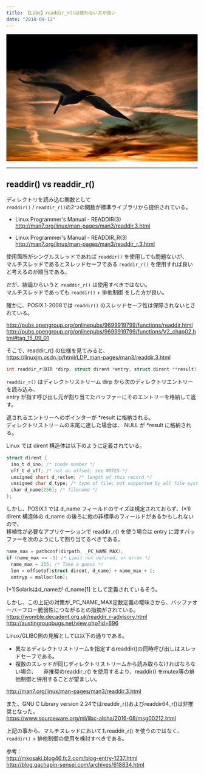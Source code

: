 ```yaml
---
title: 【Libc】readdir_r()は使わない方が良い  
date: "2018-09-12"
---
```


![Pelican](./pelican.jpg)  

---

## readdir() vs readdir_r()

ディレクトリを読み込む関数として  
```readdir()``` / ```readdir_r()```の2つの関数が標準ライブラリから提供されている。

* Linux Programmer's Manual - READDIR(3)  
<http://man7.org/linux/man-pages/man3/readdir.3.html>


* Linux Programmer's Manual - READDIR_R(3)  
<http://man7.org/linux/man-pages/man3/readdir_r.3.html>


使用箇所がシングルスレッドであれば ```readdir()``` を使用しても問題ないが、  
マルチスレッドであるとスレッドセーフである ```readdir_r()``` を使用すれば良いと考えるのが順当である。

だが、結論からいうと ```readdir_r()``` は使用すべきではない。  
マルチスレッドであっても ```readdir()``` + 排他制御 をした方が良い。

確かに、POSIX.1-2008では ```readdir()``` のスレッドセーフ性は保障されないとされている。  

<http://pubs.opengroup.org/onlinepubs/9699919799/functions/readdir.html>
<http://pubs.opengroup.org/onlinepubs/9699919799/functions/V2_chap02.html#tag_15_09_01>

そこで、readdir_r() の仕様を見てみると、  
<https://linuxjm.osdn.jp/html/LDP_man-pages/man3/readdir.3.html>

```c
int readdir_r(DIR *dirp, struct dirent *entry, struct dirent **result);
```

```readdir_r()``` はディレクトリストリーム dirp から次のディレクトリエントリーを読み込み、  
entry が指す呼び出し元が割り当てたバッファーにそのエントリーを格納して返す。  

返されるエントリーへのポインターが *result に格納される。  
ディレクトリストリームの末尾に達した場合は、 NULL が *result に格納される。

Linux では dirent 構造体は以下のように定義されている。

```c
struct dirent {  
　ino_t d_ino; /* inode number */  
　off_t d_off; /* not an offset; see NOTES */  
　unsigned short d_reclen; /* length of this record */  
　unsigned char d_type; /* type of file; not supported by all file system types */  
　char d_name[256]; /* filename */  
};
```

しかし、POSIX.1 では d_name フィールドのサイズは規定されておらず、(*1)  
dirent 構造体の d_name の後ろに他の非標準のフィールドがあるかもしれないので、  
移植性が必要なアプリケーションで readdir_r() を使う場合は entry に渡すバッファーを次のようにして割り当てるべきである。

```c
name_max = pathconf(dirpath, _PC_NAME_MAX);  
if (name_max == -1) /* Limit not defined, or error */  
　name_max = 255; /* Take a guess */  
　len = offsetof(struct dirent, d_name) + name_max + 1;  
　entryp = malloc(len);  
```

(*1)Solarisはd_nameが d_name[1] として定義されているそう。


しかし、この上記の対策が_PC_NAME_MAX定数定義の曖昧さから、バッファオーバーフロー脆弱性につながるとの指摘がされている。  
<https://womble.decadent.org.uk/readdir_r-advisory.html>  
<http://austingroupbugs.net/view.php?id=696>

Linux/GLIBC側の見解としては以下の通りである。  

* 異なるディレクトリストリームを指定するreaddir()の同時呼び出しはスレッドセーフである。
* 複数のスレッドが同じディレクトリストリームから読み取らなければならない場合、
　非推奨のreaddir_r() を使用するより、readdir() をmutex等の排他制御と併用することが望ましい。

<http://man7.org/linux/man-pages/man3/readdir.3.html>


また、GNU C Library version 2.24ではreaddir_r()およびreaddir64_r()は非推奨となった。  
<https://www.sourceware.org/ml/libc-alpha/2016-08/msg00212.html>

上記の事から、マルチスレッドにおいてもreaddir_r() を使うのではなく、  
```readdir()``` + 排他制御の使用を検討すべきである。

参考：  
<http://mkosaki.blog46.fc2.com/blog-entry-1237.html>  
<http://blog.gachapin-sensei.com/archives/618834.html>  
